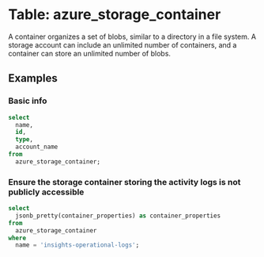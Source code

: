 # Table: azure_storage_container

A container organizes a set of blobs, similar to a directory in a file system. A storage account can include an unlimited number of containers, and a container can store an unlimited number of blobs.

## Examples

### Basic info

```sql
select
  name,
  id,
  type,
  account_name
from
  azure_storage_container;
```

### Ensure the storage container storing the activity logs is not publicly accessible

```sql
select
  jsonb_pretty(container_properties) as container_properties
from
  azure_storage_container
where
  name = 'insights-operational-logs';
```

